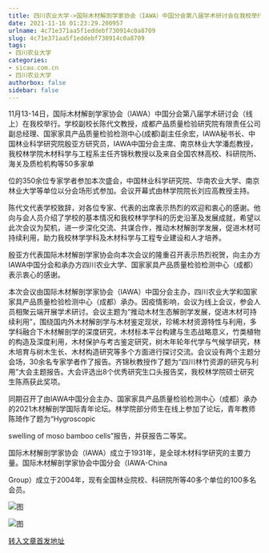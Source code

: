 ```yaml
---
title: 四川农业大学->国际木材解剖学家协会（IAWA）中国分会第八届学术研讨会在我校举行 | sicau.com.cn
date: 2021-11-16 01:23:29.200957
urlname: 4c71e371aa5f1eddebf730914c0a8709
slug: 4c71e371aa5f1eddebf730914c0a8709
tags: 
- 四川农业大学
categories:
- sicau.com.cn
- 四川农业大学
authorbox: false
sidebar: false
---
```

11月13-14日，国际木材解剖学家协会（IAWA）中国分会第八届学术研讨会（线上）在我校举行。学校副校长陈代文教授，成都产品质量检验研究院有限责任公司副总经理、国家家具产品质量检验检测中心(成都)副主任余宏，IAWA秘书长、中国林业科学研究院殷亚方研究员，IAWA中国分会主席、南京林业大学潘彪教授，我校林学院木材科学与工程系主任齐锦秋教授以及来自全国农林高校、科研院所、海关及质检机构等50多家单
<!--more-->
位的350余位专家学者参加本次盛会，中国林业科学研究院、华南农业大学、南京林业大学等单位以分会场形式参加。会议开幕式由林学院院长刘应高教授主持。

陈代文代表学校致辞，对各位专家、代表的出席表示热烈的欢迎和衷心的感谢。他向与会人员介绍了学校的基本情况和我校林学学科的历史沿革及发展成就，希望以此次会议为契机，进一步深化交流、共谋合作，推动木材解剖学发展，促进木材可持续利用，助力我校林学学科及木材科学与工程专业建设和人才培养。

殷亚方代表国际木材解剖学家协会向本次会议的隆重召开表示热烈祝贺，向主办方IAWA中国分会和承办方四川农业大学、国家家具产品质量检验检测中心（成都）表示衷心的感谢。

本次会议由国际木材解剖学家协会（IAWA）中国分会主办，四川农业大学和国家家具产品质量检验检测中心（成都）承办。因疫情影响，会议为线上会议，参会人员相聚云端开展学术研讨。会议主题为“推动木材生态解剖学发展，促进木材可持续利用”，围绕国内外木材解剖学与木材鉴定现状，珍稀木材资源特性与利用，多学科融合下木材解剖学的深度研究，木材标本平台构建与生态战略意义，竹类植物的构造及深度利用，木材保护与考古鉴定研究，树木年轮年代学与气候学研究，林木培育与树木生长、木材构造研究等多个方面进行探讨交流。会议设有两个主题分会场，30余名专家学者作了报告。齐锦秋教授作了题为“四川林竹资源的研究与利用”大会主题报告。大会评选出8个优秀研究生口头报告奖，我校林学院硕士研究生陈燕获此奖项。

同期召开了由IAWA中国分会主办、国家家具产品质量检验检测中心（成都）承办的2021木材解剖学国际青年论坛。林学院部分师生在线上参加了论坛，青年教师陈琦作了题为“Hygroscopic

swelling of moso bamboo cells”报告，并获报告二等奖。

国际木材解剖学家协会（IAWA）成立于1931年，是全球木材科学研究的主要力量。国际木材解剖学家协会中国分会（IAWA-China

Group）成立于2004年，现有全国林业院校、科研院所等40多个单位的100多名会员。

![图](https://news.sicau.edu.cn/__local/4/7C/F4/600DAFA9545A6B1057CCB71854B_364F640B_4778D.jpg)

![图](https://news.sicau.edu.cn/__local/E/80/AF/38370F43D0FC3FA9B1CBC2A0BB8_958786D2_37026.jpg)

[转入文章首发地址](https://news.sicau.edu.cn/info/1078/65452.htm)